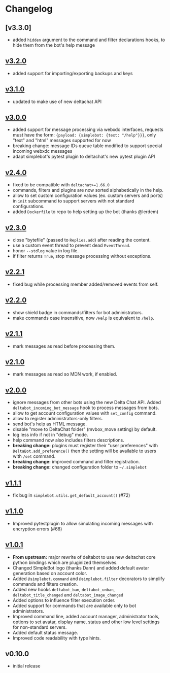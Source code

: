 # Changelog

## [v3.3.0]

- added `hidden` argument to the command and filter declarations hooks, to hide them from the bot's help message

## [v3.2.0]

- added support for importing/exporting backups and keys

## [v3.1.0]

- updated to make use of new deltachat API

## [v3.0.0]

- added support for message processing via webxdc interfaces, requests must have the form: `{payload: {simplebot: {text: "/help"}}}`, only "text" and "html" messages supported for now
- breaking change: message IDs queue table modified to support special incoming webxdc messages
- adapt simplebot's pytest plugin to deltachat's new pytest plugin API

## [v2.4.0]

- fixed to be compatible with `deltachat>=1.66.0`
- commands, filters and plugins are now sorted alphabetically in the help.
- allow to set custom configuration values (ex. custom servers and ports) in `init` subcommand to support servers with not standard configurations.
- added `Dockerfile` to repo to help setting up the bot (thanks @lerdem)

## [v2.3.0]

- close "bytefile" (passed to `Replies.add`) after reading the content.
- use a custom event thread to prevent dead `EventThread`.
- honor `--stdlog` value in log file.
- if filter returns `True`, stop message processing without exceptions.

## [v2.2.1]

- fixed bug while processing member added/removed events from self.

## [v2.2.0]

- show shield badge in commands/filters for bot administrators.
- make commands case insensitive, now `/Help` is equivalent to `/help`.

## [v2.1.1]

- mark messages as read before processing them.

## [v2.1.0]

- mark messages as read so MDN work, if enabled.

## [v2.0.0]

- ignore messages from other bots using the new Delta Chat API. Added `deltabot_incoming_bot_message` hook to process messages from bots.
- allow to get account configuration values with `set_config` command.
- allow to register administrators-only filters.
- send bot's help as HTML message.
- disable "move to DeltaChat folder" (mvbox_move setting) by default.
- log less info if not in "debug" mode.
- help command now also includes filters descriptions.
- **breaking change:** plugins must register their "user preferences" with `DeltaBot.add_preference()` then the setting will be available to users with `/set` command.
- **breaking change:** improved command and filter registration.
- **breaking change:** changed configuration folder to `~/.simplebot`

## [v1.1.1]

- fix bug in `simplebot.utils.get_default_account()` (#72)

## [v1.1.0]

- Improved pytestplugin to allow simulating incoming messages with encryption errors (#68)

## [v1.0.1]

- **From upstream:** major rewrite of deltabot to use new deltachat core python bindings
  which are pluginized themselves.
- Changed SimpleBot logo (thanks Dann) and added default avatar
  generation based on account color.
- Added `@simplebot.command` and `@simplebot.filter` decorators to
  simplify commands and filters creation.
- Added new hooks `deltabot_ban`, `deltabot_unban`,
  `deltabot_title_changed` and `deltabot_image_changed`
- Added options to influence filter execution order.
- Added support for commands that are available only to bot administrators.
- Improved command line, added account manager, administrator tools,
  options to set avatar, display name, status and other low level
  settings for non-standard servers.
- Added default status message.
- Improved code readability with type hints.

## v0.10.0

- initial release


[v3.2.0]: https://github.com/simplebot-org/simplebot/compare/v3.1.0...v3.2.0

[v3.1.0]: https://github.com/simplebot-org/simplebot/compare/v3.0.0...v3.1.0

[v3.0.0]: https://github.com/simplebot-org/simplebot/compare/v2.4.0...v3.0.0

[v2.4.0]: https://github.com/simplebot-org/simplebot/compare/v2.3.0...v2.4.0

[v2.3.0]: https://github.com/simplebot-org/simplebot/compare/v2.2.1...v2.3.0

[v2.2.1]: https://github.com/simplebot-org/simplebot/compare/v2.2.0...v2.2.1

[v2.2.0]: https://github.com/simplebot-org/simplebot/compare/v2.1.1...v2.2.0

[v2.1.1]: https://github.com/simplebot-org/simplebot/compare/v2.1.0...v2.1.1

[v2.1.0]: https://github.com/simplebot-org/simplebot/compare/v2.0.0...v2.1.0

[v2.0.0]: https://github.com/simplebot-org/simplebot/compare/v1.1.1...v2.0.0

[v1.1.1]: https://github.com/simplebot-org/simplebot/compare/v1.1.0...v1.1.1

[v1.1.0]: https://github.com/simplebot-org/simplebot/compare/v1.0.1...v1.1.0

[v1.0.1]: https://github.com/simplebot-org/simplebot/compare/v0.10.0...v1.0.1
